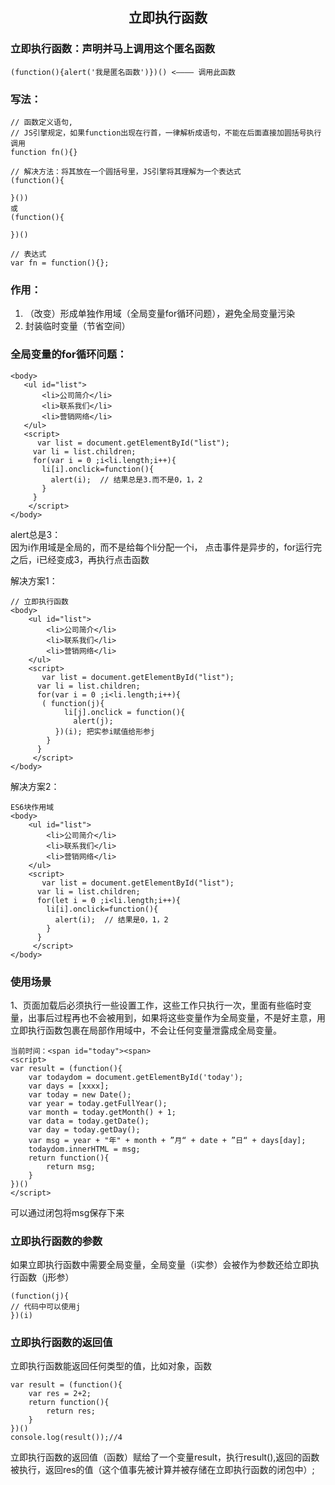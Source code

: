 ## <center>立即执行函数</center>
<article align="left" padding="0 12px">

### 立即执行函数：声明并马上调用这个匿名函数
```
(function(){alert('我是匿名函数')})() <———— 调用此函数
```
### 写法：
```
// 函数定义语句,
// JS引擎规定，如果function出现在行首，一律解析成语句，不能在后面直接加圆括号执行调用
function fn(){}

// 解决方法：将其放在一个圆括号里，JS引擎将其理解为一个表达式
(function(){

}())
或
(function(){

})()

// 表达式
var fn = function(){};

```

### 作用：
1. （改变）形成单独作用域（全局变量for循环问题），避免全局变量污染  
3. 封装临时变量（节省空间）  

### 全局变量的for循环问题：
 ```
 <body>
    <ul id="list">
        <li>公司简介</li>
        <li>联系我们</li>
        <li>营销网络</li>
    </ul>
    <script>
       var list = document.getElementById("list");
      var li = list.children;
      for(var i = 0 ;i<li.length;i++){
        li[i].onclick=function(){
          alert(i);  // 结果总是3.而不是0，1，2
        }
      }
     </script>  
</body>
 ```
alert总是3：  
因为i作用域是全局的，而不是给每个li分配一个i，
点击事件是异步的，for运行完之后，i已经变成3，再执行点击函数

解决方案1：  
```
// 立即执行函数
<body>
    <ul id="list">
        <li>公司简介</li>
        <li>联系我们</li>
        <li>营销网络</li>
    </ul>
    <script>
       var list = document.getElementById("list");
      var li = list.children;
      for(var i = 0 ;i<li.length;i++){
       ( function(j){
            li[j].onclick = function(){
              alert(j);
          })(i); 把实参i赋值给形参j
        }
      }
     </script>  
</body>
```

解决方案2：
```
ES6块作用域
<body>
    <ul id="list">
        <li>公司简介</li>
        <li>联系我们</li>
        <li>营销网络</li>
    </ul>
    <script>
       var list = document.getElementById("list");
      var li = list.children;
      for(let i = 0 ;i<li.length;i++){
        li[i].onclick=function(){
          alert(i);  // 结果是0，1，2
        }
      }
     </script>  
</body>
```
### 使用场景  

1、页面加载后必须执行一些设置工作，这些工作只执行一次，里面有些临时变量，出事后过程再也不会被用到，如果将这些变量作为全局变量，不是好主意，用立即执行函数包裹在局部作用域中，不会让任何变量泄露成全局变量。

```
当前时间：<span id="today"><span>
<script>
var result = (function(){
    var todaydom = document.getElementById('today');
    var days = [xxxx];
    var today = new Date();
    var year = today.getFullYear();
    var month = today.getMonth() + 1;
    var data = today.getDate();
    var day = today.getDay();
    var msg = year + "年" + month + ”月“ + date + ”日“ + days[day];
    todaydom.innerHTML = msg;
    return function(){
        return msg;
    }
})()
</script>
```
可以通过闭包将msg保存下来

### 立即执行函数的参数

如果立即执行函数中需要全局变量，全局变量（i实参）会被作为参数还给立即执行函数（j形参）
```
(function(j){
// 代码中可以使用j
})(i)
```

### 立即执行函数的返回值

立即执行函数能返回任何类型的值，比如对象，函数
```
var result = (function(){
    var res = 2+2;
    return function(){
        return res;
    }
})()
console.log(result());//4
```
立即执行函数的返回值（函数）赋给了一个变量result，执行result(),返回的函数被执行，返回res的值（这个值事先被计算并被存储在立即执行函数的闭包中）;

</article>


